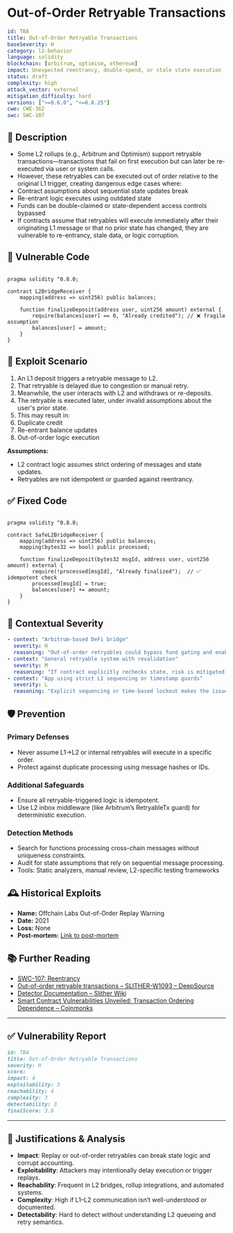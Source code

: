 # Out-of-Order Retryable Transactions

```YAML
id: TBA
title: Out-of-Order Retryable Transactions 
baseSeverity: H
category: l2-behavior
language: solidity
blockchain: [arbitrum, optimism, ethereum]
impact: Unexpected reentrancy, double-spend, or stale state execution
status: draft
complexity: high
attack_vector: external
mitigation_difficulty: hard
versions: [">=0.6.0", "<=0.8.25"]
cwe: CWE-362
swc: SWC-107
```

## 📝 Description

- Some L2 rollups (e.g., Arbitrum and Optimism) support retryable transactions—transactions that fail on first execution but can later be re-executed via user or system calls. 
- However, these retryables can be executed out of order relative to the original L1 trigger, creating dangerous edge cases where:
- Contract assumptions about sequential state updates break
- Re-entrant logic executes using outdated state
- Funds can be double-claimed or state-dependent access controls bypassed
- If contracts assume that retryables will execute immediately after their originating L1 message or that no prior state has changed, they are vulnerable to re-entrancy, stale data, or logic corruption.

## 🚨 Vulnerable Code

```solidity

pragma solidity ^0.8.0;

contract L2BridgeReceiver {
    mapping(address => uint256) public balances;

    function finalizeDeposit(address user, uint256 amount) external {
        require(balances[user] == 0, "Already credited"); // ❌ fragile assumption
        balances[user] = amount;
    }
}
```

## 🧪 Exploit Scenario

1. An L1 deposit triggers a retryable message to L2.
2. That retryable is delayed due to congestion or manual retry.
3. Meanwhile, the user interacts with L2 and withdraws or re-deposits.
4. The retryable is executed later, under invalid assumptions about the user's prior state.
5. This may result in:
6. Duplicate credit
7. Re-entrant balance updates
8. Out-of-order logic execution

**Assumptions:**

- L2 contract logic assumes strict ordering of messages and state updates.
- Retryables are not idempotent or guarded against reentrancy.

## ✅ Fixed Code

```solidity

pragma solidity ^0.8.0;

contract SafeL2BridgeReceiver {
    mapping(address => uint256) public balances;
    mapping(bytes32 => bool) public processed;

    function finalizeDeposit(bytes32 msgId, address user, uint256 amount) external {
        require(!processed[msgId], "Already finalized");  // ✅ idempotent check
        processed[msgId] = true;
        balances[user] += amount;
    }
}
```

## 🧭 Contextual Severity

```yaml
- context: "Arbitrum-based DeFi bridge"
  severity: H
  reasoning: "Out-of-order retryables could bypass fund gating and enable withdrawal abuse."
- context: "General retryable system with revalidation"
  severity: M
  reasoning: "If contract explicitly rechecks state, risk is mitigated but logic can still be abused."
- context: "App using strict L1 sequencing or timestamp guards"
  severity: L
  reasoning: "Explicit sequencing or time-based lockout makes the issue unlikely."
```

## 🛡️ Prevention

### Primary Defenses

- Never assume L1→L2 or internal retryables will execute in a specific order.
- Protect against duplicate processing using message hashes or IDs.

### Additional Safeguards

- Ensure all retryable-triggered logic is idempotent.
- Use L2 inbox middleware (like Arbitrum’s RetryableTx guard) for deterministic execution.

### Detection Methods

- Search for functions processing cross-chain messages without uniqueness constraints.
- Audit for state assumptions that rely on sequential message processing.
- Tools: Static analyzers, manual review, L2-specific testing frameworks

## 🕰️ Historical Exploits

- **Name:** Offchain Labs Out-of-Order Replay Warning 
- **Date:** 2021 
- **Loss:** None 
- **Post-mortem:** [Link to post-mortem](https://developer.arbitrum.io/arbos/l1-to-l2-messaging/#retryable-transactions) 

## 📚 Further Reading

- [SWC-107: Reentrancy](https://swcregistry.io/docs/SWC-107/) 
- [Out-of-order retryable transactions – SLITHER-W1093 – DeepSource](https://deepsource.com/directory/slither/issues/SLITHER-W1093) 
- [Detector Documentation – Slither Wiki](https://github.com/crytic/slither/wiki/Detector-Documentation)
- [Smart Contract Vulnerabilities Unveiled: Transaction Ordering Dependence – Coinmonks](https://medium.com/coinmonks/smart-contract-vulnerabilities-unveiled-transaction-ordering-dependence-tod-b13a832be692) 

---
  
## ✅ Vulnerability Report

```markdown
id: TBA
title: Out-of-Order Retryable Transactions 
severity: H
score:
impact: 4         
exploitability: 3 
reachability: 4   
complexity: 3     
detectability: 3 
finalScore: 3.6
```

---

## 📄 Justifications & Analysis

- **Impact**: Replay or out-of-order retryables can break state logic and corrupt accounting.
- **Exploitability**: Attackers may intentionally delay execution or trigger replays.
- **Reachability**: Frequent in L2 bridges, rollup integrations, and automated systems.
- **Complexity**: High if L1–L2 communication isn’t well-understood or documented.
- **Detectability**: Hard to detect without understanding L2 queueing and retry semantics.